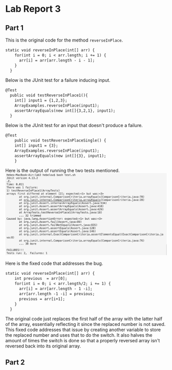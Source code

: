 # Lab Report 3
## Part 1
This is the original code for the method `reverseInPlace`.
```
static void reverseInPlace(int[] arr) {
    for(int i = 0; i < arr.length; i += 1) {
      arr[i] = arr[arr.length - i - 1];
    }
  }
```
Below is the JUnit test for a failure inducing input.
```
@Test
  public void testReverseInPlace1(){
    int[] input1 = {1,2,3};
    ArrayExamples.reverseInPlace(input1);
    assertArrayEquals(new int[]{3,2,1}, input1);
  }
```
Below is the JUnit test for an input that doesn't produce a failure.
```
@Test 
	public void testReverseInPlaceSingle() {
    int[] input1 = {3};
    ArrayExamples.reverseInPlace(input1);
    assertArrayEquals(new int[]{3}, input1);
	}
```
Here is the output of running the two tests mentioned.
![Image](CSE15L-Lab3-Q1.png)


Here is the fixed code that addresses the bug.
```
static void reverseInPlace(int[] arr) {
    int previous  = arr[0];
    for(int i = 0; i < arr.length/2; i += 1) {
      arr[i] = arr[arr.length - 1 -i];
      arr[arr.length -1 -i] = previous;
      previous = arr[i+1];
    }
  }
```
The original code just replaces the first half of the array with the latter half of the array, essentially reflecting it since the replaced number is not saved. This fixed code addresses that issue by creating another variable to store the replaced number and uses that to do the switch. It also halves the amount of times the switch is done so that a properly reversed array isn't reversed back into its original array.  

## Part 2
